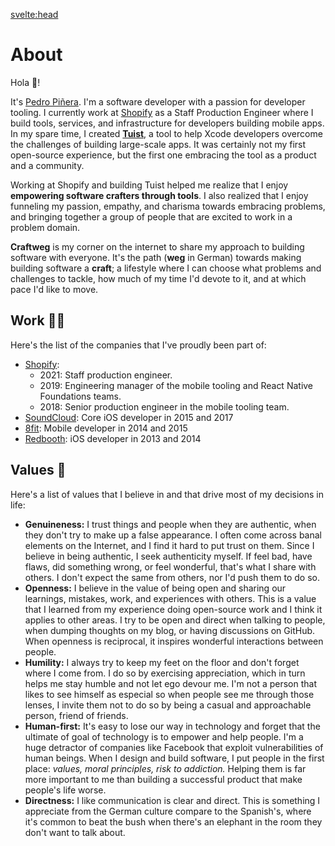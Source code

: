 <script context="module">
    export const prerender = true;
</script>

<svelte:head>
<title>About | Craftweg</title>
<meta name="description" content="Read more about Pedro Piñera, a Berlin-based software crafter with passion for developer tooling and open-source.">
</svelte:head>

# About

Hola 👋!

It's [Pedro Piñera](https://twitter.com/pepibumur).
I'm a software developer with a passion for developer tooling.
I currently work at [Shopify](https://shopify.com) as a Staff Production Engineer where I build tools,
services,
and infrastructure for developers building mobile apps.
In my spare time,
I created [**Tuist**](https://tuist.io), a tool to help Xcode developers overcome the challenges of building large-scale apps.
It was certainly not my first open-source experience,
but the first one embracing the tool as a product and a community.

Working at Shopify and building Tuist helped me realize that I enjoy **empowering software crafters through tools**.
I also realized that I enjoy funneling my passion, empathy, and charisma towards embracing problems,
and bringing together a group of people that are excited to work in a problem domain.

**Craftweg** is my corner on the internet to share my approach to building software with everyone.
It's the path (**weg** in German) towards making building software a **craft**;
a lifestyle where I can choose what problems and challenges to tackle,
how much of my time I'd devote to it,
and at which pace I'd like to move.

## Work 👨‍💻

Here's the list of the companies that I've proudly been part of:

- [Shopify](https://shopify.com/):
  - 2021: Staff production engineer.
  - 2019: Engineering manager of the mobile tooling and React Native Foundations teams.
  - 2018: Senior production engineer in the mobile tooling team.
- [SoundCloud](https://soundcloud.com/): Core iOS developer in 2015 and 2017
- [8fit](https://8fit.com/): Mobile developer in 2014 and 2015
- [Redbooth](https://redbooth.com/): iOS developer in 2013 and 2014

## Values 🌱

Here's a list of values that I believe in and that drive most of my decisions in life:

- **Genuineness:** I trust things and people when they are authentic, when they don't try to make up a false appearance. I often come across banal elements on the Internet, and I find it hard to put trust on them. Since I believe in being authentic, I seek authenticity myself. If feel bad, have flaws, did something wrong, or feel wonderful, that's what I share with others. I don't expect the same from others, nor I'd push them to do so.
- **Openness:** I believe in the value of being open and sharing our learnings, mistakes, work, and experiences with others. This is a value that I learned from my experience doing open-source work and I think it applies to other areas. I try to be open and direct when talking to people, when dumping thoughts on my blog, or having discussions on GitHub. When openness is reciprocal, it inspires wonderful interactions between people.
- **Humility:** I always try to keep my feet on the floor and don't forget where I come from. I do so by exercising appreciation, which in turn helps me stay humble and not let ego devour me. I'm not a person that likes to see himself as especial so when people see me through those lenses, I invite them not to do so by being a casual and approachable person, friend of friends.
- **Human-first:** It's easy to lose our way in technology and forget that the ultimate of goal of technology is to empower and help people. I'm a huge detractor of companies like Facebook that exploit vulnerabilities of human beings. When I design and build software, I put people in the first place: _values, moral principles, risk to addiction._ Helping them is far more important to me than building a successful product that make people's life worse.
- **Directness:** I like communication is clear and direct. This is something I appreciate from the German culture compare to the Spanish's, where it's common to beat the bush when there's an elephant in the room they don't want to talk about.